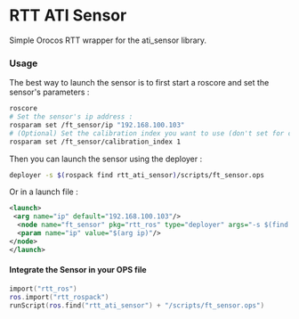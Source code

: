 # RTT ATI Sensor

Simple Orocos RTT wrapper for the ati_sensor library.

### Usage 

The best way to launch the sensor is to first start a roscore and set the sensor's parameters : 

```bash
roscore
# Set the sensor's ip address : 
rosparam set /ft_sensor/ip "192.168.100.103"
# (Optional) Set the calibration index you want to use (don't set for current calibration)
rosparam set /ft_sensor/calibration_index 1
```
Then you can launch the sensor using the deployer : 
```bash
deployer -s $(rospack find rtt_ati_sensor)/scripts/ft_sensor.ops
```

Or in a launch file : 
```xml
<launch>
 <arg name="ip" default="192.168.100.103"/>
  <node name="ft_sensor" pkg="rtt_ros" type="deployer" args="-s $(find rtt_ati_sensor)/scripts/ft_sensor.ops --" output="screen">
  <param name="ip" value="$(arg ip)"/>
</node>
</launch>
```


#### Integrate the Sensor in your OPS file
```lua
import("rtt_ros")
ros.import("rtt_rospack")
runScript(ros.find("rtt_ati_sensor") + "/scripts/ft_sensor.ops")
```

